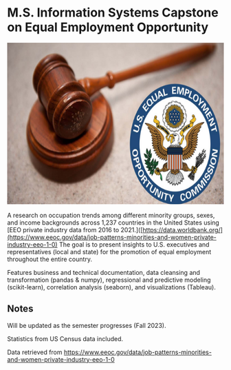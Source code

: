 # M.S. Information Systems Capstone on Equal Employment Opportunity 

<img src="Screenshots/eeoc_logo.png" width="650" height="375" />

A research on occupation trends among different minority groups, sexes, and income backgrounds across 1,237 countries in the United States using [EEO private industry data from 2016 to 2021.]([https://data.worldbank.org/](https://www.eeoc.gov/data/job-patterns-minorities-and-women-private-industry-eeo-1-0)
The goal is to present insights to U.S. executives and representatives (local and state) for the promotion of equal employment throughout the entire country. 

Features business and technical documentation, data cleansing and transformation (pandas & numpy), regressional and predictive modeling (scikit-learn), correlation analysis (seaborn),
and visualizations (Tableau). 

## Notes
Will be updated as the semester progresses (Fall 2023). 

Statistics from US Census data included.

Data retrieved from https://www.eeoc.gov/data/job-patterns-minorities-and-women-private-industry-eeo-1-0
